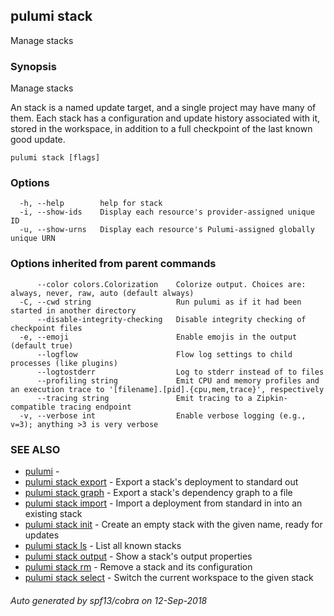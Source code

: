 ## pulumi stack

Manage stacks

### Synopsis


Manage stacks

An stack is a named update target, and a single project may have many of them.
Each stack has a configuration and update history associated with it, stored in
the workspace, in addition to a full checkpoint of the last known good update.


```
pulumi stack [flags]
```

### Options

```
  -h, --help        help for stack
  -i, --show-ids    Display each resource's provider-assigned unique ID
  -u, --show-urns   Display each resource's Pulumi-assigned globally unique URN
```

### Options inherited from parent commands

```
      --color colors.Colorization    Colorize output. Choices are: always, never, raw, auto (default always)
  -C, --cwd string                   Run pulumi as if it had been started in another directory
      --disable-integrity-checking   Disable integrity checking of checkpoint files
  -e, --emoji                        Enable emojis in the output (default true)
      --logflow                      Flow log settings to child processes (like plugins)
      --logtostderr                  Log to stderr instead of to files
      --profiling string             Emit CPU and memory profiles and an execution trace to '[filename].[pid].{cpu,mem,trace}', respectively
      --tracing string               Emit tracing to a Zipkin-compatible tracing endpoint
  -v, --verbose int                  Enable verbose logging (e.g., v=3); anything >3 is very verbose
```

### SEE ALSO
* [pulumi](pulumi.md)	 - 
* [pulumi stack export](pulumi_stack_export.md)	 - Export a stack's deployment to standard out
* [pulumi stack graph](pulumi_stack_graph.md)	 - Export a stack's dependency graph to a file
* [pulumi stack import](pulumi_stack_import.md)	 - Import a deployment from standard in into an existing stack
* [pulumi stack init](pulumi_stack_init.md)	 - Create an empty stack with the given name, ready for updates
* [pulumi stack ls](pulumi_stack_ls.md)	 - List all known stacks
* [pulumi stack output](pulumi_stack_output.md)	 - Show a stack's output properties
* [pulumi stack rm](pulumi_stack_rm.md)	 - Remove a stack and its configuration
* [pulumi stack select](pulumi_stack_select.md)	 - Switch the current workspace to the given stack

###### Auto generated by spf13/cobra on 12-Sep-2018
